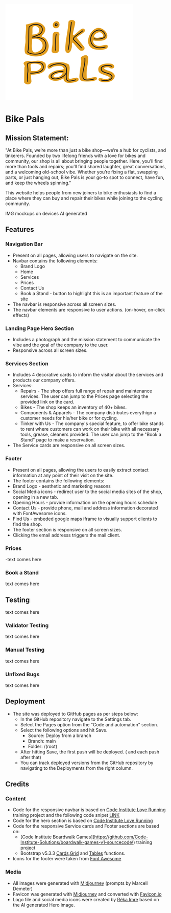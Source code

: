 <img src="assets/images/logo/bikepals_logo_2.svg" alt="Bike Pals brand logo" width="400" height="300">

# Bike Pals

## Mission Statement:
"At Bike Pals, we’re more than just a bike shop—we’re a hub for cyclists,  and tinkerers. Founded by two lifelong friends with a love for bikes and community, our shop is all about bringing people together. Here, you’ll find more than tools and repairs; you’ll find shared laughter, great conversations, and a welcoming old-school vibe. Whether you’re fixing a flat, swapping parts, or just hanging out, Bike Pals is your go-to spot to connect, have fun, and keep the wheels spinning."

This website helps people from new joiners to bike enthusiasts to find a place where they can buy and repair their bikes while joining to the cycling community. 

IMG mockups on devices AI generated

## Features

### Navigation Bar
- Present on all pages, allowing users to navigate on the site.
- Navbar contains the following elements:
    - Brand Logo
    - Home
    - Services
    - Prices
    - Contact Us
    - Book a Stand - button to highlight this is an important feature of the site
- The navbar is responsive across all screen sizes.
- The navbar elements are responsive to user actions. (on-hover, on-click effects)

### Landing Page Hero Section
- Includes a photograph and the mission statement to communicate the vibe and the goal of the company to the user.
- Responsive across all screen sizes. 

### Services Section
- Includes 4 decorative cards to inform the visitor about the services and products our company offers.
- Services:
    - Repairs - The shop offers full range of repair and maintenance services. The user can jump to the Prices page selecting the provided link on the card. 
    - Bikes - The shop keeps an inventory of 40+ bikes.
    - Components & Apparels - The company distributes everythign a customer needs for his/her bike or for cycling.
    - Tinker with Us - The company's special feature, to offer bike stands to rent where customers can work on their bike with all necessary tools, grease, cleaners provided. The user can jump to the "Book a Stand" page to make a reservation.
- The Service cards are responsive on all screen sizes.
### Footer
- Present on all pages, allowing the users to easily extract contact information at any point of their visit on the site.
- The footer contains the following elements:
 - Brand Logo - aesthetic and marketing reasons
 - Social Media icons - redirect user to the social media sites of the shop, opening in a new tab.
 - Opening Hours - provide information on the opening hours schedule
 - Contact Us - provide phone, mail and address information decorated with FontAwesome icons.
 - Find Us - embeded google maps iframe to visually support clients to find the shop.
- The footer section is responsive on all screen sizes.
- Clicking the email addresss triggers the mail client.

### Prices
-text comes here
### Book a Stand
text comes here
## Testing
text comes here
### Validator Testing
text comes here
### Manual Testing
text comes here
### Unfixed Bugs
text comes here
## Deployment
- The site was deployed to GitHub pages as per steps below:
    - In the GitHub repository navigate to the Settings tab.
    - Select the Pages option from the "Code and automation" section.
    - Select the following options and hit Save.
        - Source: Deploy from a branch
        - Branch: main
        - Folder: /(root)
    - After hitting Save, the first push will be deployed. ( and each push after that)
    - You can track deployed versions from the GitHub repository by navigating to the Deployments from the right column.
    
## Credits
### Content
- Code for the responsive navbar is based on [Code Institute Love Running](https://github.com/Code-Institute-Solutions/love-running-v3) training project and the following code snipet [LINK](https://www.geeksforgeeks.org/how-to-make-responsive-navbar-menu-in-css/)
- Code for the hero section is based on [Code Institute Love Running](https://github.com/Code-Institute-Solutions/love-running-v3)
- Code for the responsive Service cards and Footer sections are based on:
    - [Code Institute Boardwalk Games](https://github.com/Code-Institute-Solutions/boardwalk-games-v1-sourcecode\) training project
    - Bootstrap v5.3.3 [Cards](https://getbootstrap.com/docs/5.3/components/card/),[Grid](https://getbootstrap.com/docs/5.3/layout/grid/) and [Tables](https://getbootstrap.com/docs/5.3/content/tables/#overview) functions. 
- Icons for the footer were taken from [Font Awesome](https://fontawesome.com/)

### Media
- All images were generated with [Midjourney](https://www.midjourney.com) (prompts by Marcell Demeter)
- Favicon was generated with [Midjourney](https://www.midjourney.com) and converted with [Favicon.io](https://favicon.io/)
- Logo file and social media icons were created by [Réka Imre](https://www.instagram.com/imreka_works/) based on the AI generated Hero image.


